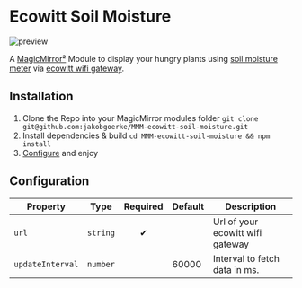 # Ecowitt Soil Moisture

![preview](https://github.com/jakobgoerke/MMM-ecowitt-soil-moisture/blob/main/_readme/mmm.jpg?raw=true)

A [MagicMirror²](https://github.com/MagicMirrorOrg/MagicMirror) Module to display your hungry plants using [soil moisture meter](https://shop.ecowitt.com/en-de/products/wh51) via [ecowitt wifi gateway](https://shop.ecowitt.com/en-de/products/gw1100).

## Installation

1. Clone the Repo into your MagicMirror modules folder `git clone git@github.com:jakobgoerke/MMM-ecowitt-soil-moisture.git`
2. Install dependencies & build `cd MMM-ecowitt-soil-moisture && npm install`
3. [Configure](#configuration) and enjoy

## Configuration

| Property         | Type     | Required | Default | Description                      |
| ---------------- | -------- | :------: | ------- | -------------------------------- |
| `url`            | `string` |    ✔︎    |         | Url of your ecowitt wifi gateway |
| `updateInterval` | `number` |          | 60000   | Interval to fetch data in ms.    |
